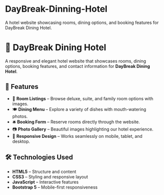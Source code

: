 # DayBreak-Dinning-Hotel
A hotel website showcasing rooms, dining options, and booking features for DayBreak Dining Hotel.


# 🌅 DayBreak Dining Hotel

A responsive and elegant hotel website that showcases rooms, dining options, booking features, and contact information for **DayBreak Dining Hotel**.

## 📌 Features
- 🏨 **Room Listings** – Browse deluxe, suite, and family room options with images.
- 🍽 **Dining Menu** – Explore a variety of dishes with mouth-watering photos.
- 🛎 **Booking Form** – Reserve rooms directly through the website.
- 📷 **Photo Gallery** – Beautiful images highlighting our hotel experience.
- 📱 **Responsive Design** – Works seamlessly on mobile, tablet, and desktop.

## 🛠 Technologies Used
- **HTML5** – Structure and content
- **CSS3** – Styling and responsive layout
- **JavaScript** – Interactive features
- **Bootstrap 5** – Mobile-first responsiveness
